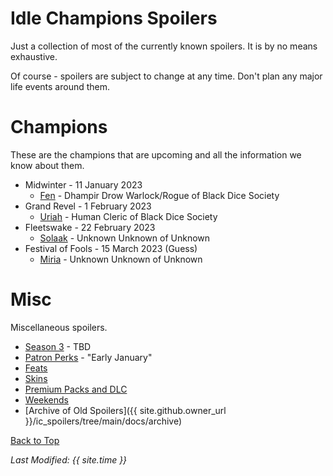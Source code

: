 # Idle Champions Spoilers
Just a collection of most of the currently known spoilers. It is by no means exhaustive.

Of course - spoilers are subject to change at any time. Don't plan any major life events around them.

# Champions
These are the champions that are upcoming and all the information we know about them.

* Midwinter - 11 January 2023
  * [Fen](fen.md) - Dhampir Drow Warlock/Rogue of Black Dice Society
* Grand Revel - 1 February 2023
  * [Uriah](uriah.md) - Human Cleric of Black Dice Society
* Fleetswake - 22 February 2023
  * [Solaak](solaak.md) - Unknown Unknown of Unknown
* Festival of Fools - 15 March 2023 (Guess)
  * [Miria](miria.md) - Unknown Unknown of Unknown

# Misc
Miscellaneous spoilers.

* [Season 3](season_3.md) - TBD
* [Patron Perks](patron_perks.md) - "Early January"
* [Feats](feats.md)
* [Skins](skins.md)
* [Premium Packs and DLC](premium.md)
* [Weekends](weekends.md)
* [Archive of Old Spoilers]({{ site.github.owner_url }}/ic_spoilers/tree/main/docs/archive)

[Back to Top](#top)

*Last Modified: {{ site.time }}*
